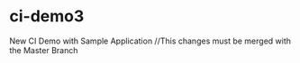 # ci-demo3
New CI Demo with Sample Application
//This changes must be merged with the Master Branch
